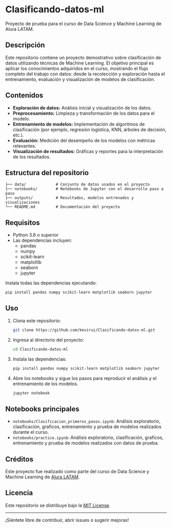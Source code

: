 # Clasificando-datos-ml

Proyecto de prueba para el curso de Data Science y Machine Learning de Alura LATAM.

## Descripción

Este repositorio contiene un proyecto demostrativo sobre clasificación de datos utilizando técnicas de Machine Learning. El objetivo principal es aplicar los conocimientos adquiridos en el curso, mostrando el flujo completo del trabajo con datos: desde la recolección y exploración hasta el entrenamiento, evaluación y visualización de modelos de clasificación.

## Contenidos

- **Exploración de datos:** Análisis inicial y visualización de los datos.
- **Preprocesamiento:** Limpieza y transformación de los datos para el modelo.
- **Entrenamiento de modelos:** Implementación de algoritmos de clasificación (por ejemplo, regresión logística, KNN, árboles de decisión, etc.).
- **Evaluación:** Medición del desempeño de los modelos con métricas relevantes.
- **Visualización de resultados:** Gráficas y reportes para la interpretación de los resultados.

## Estructura del repositorio

```
├── data/             # Conjunto de datos usados en el proyecto
├── notebooks/        # Notebooks de Jupyter con el desarrollo paso a paso
├── outputs/          # Resultados, modelos entrenados y visualizaciones
└── README.md         # Documentación del proyecto
```

## Requisitos

- Python 3.8 o superior
- Las dependencias incluyen:
  - pandas
  - numpy
  - scikit-learn
  - matplotlib
  - seaborn
  - jupyter

Instala todas las dependencias ejecutando:

```bash
pip install pandas numpy scikit-learn matplotlib seaborn jupyter
```

## Uso

1. Clona este repositorio:

   ```bash
   git clone https://github.com/kevirui/Clasificando-datos-ml.git
   ```

2. Ingresa al directorio del proyecto:

   ```bash
   cd Clasificando-datos-ml
   ```

3. Instala las dependencias:

   ```bash
   pip install pandas numpy scikit-learn matplotlib seaborn jupyter
   ```

4. Abre los notebooks y sigue los pasos para reproducir el análisis y el entrenamiento de los modelos.

   ```bash
   jupyter notebook
   ```

## Notebooks principales

- `notebooks/Clasificacion_primeros_pasos.ipynb`: Análisis exploratorio, clasificación, graficos, entrenamiento y prueba de modelos realizados durante el curso.
- `notebooks/practice.ipynb`: Análisis exploratorio, clasificación, graficos, entrenamiento y prueba de modelos realizados con datos de prueba.

## Créditos

Este proyecto fue realizado como parte del curso de Data Science y Machine Learning de [Alura LATAM](https://www.aluracursos.com/).

## Licencia

Este repositorio se distribuye bajo la [MIT License](LICENSE).

---

¡Siéntete libre de contribuir, abrir issues o sugerir mejoras!
